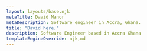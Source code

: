 ```yaml
---
layout: layouts/base.njk
metaTitle: David Manor
metaDescription: Software engineer in Accra, Ghana.
title: "David here,"
description: Software Engineer based in Accra Ghana
templateEngineOverride: njk,md
---
```

